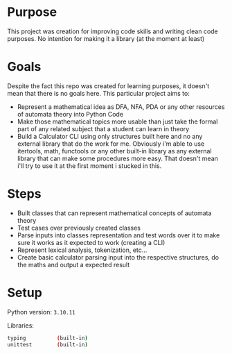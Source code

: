 # Purpose

This project was creation for improving code skills and writing clean code purposes. No intention for making it a library (at the moment at least)

# Goals

Despite the fact this repo was created for learning purposes, it doesn't mean that there is no goals here. This particular project aims to:
* Represent a mathematical idea as DFA, NFA, PDA or any other resources of automata theory into Python Code
* Make those mathematical topics more usable than just take the formal part of any related subject that a student can learn in theory
* Build a Calculator CLI using only structures built here and no any external library that do the work for me. Obviously i'm able to use itertools, math, functools or any other built-in library as any external library that can make some procedures more easy. That doesn't mean i'll try to use it at the first moment i stucked in this.

# Steps
* Built classes that can represent mathematical concepts of automata theory
* Test cases over previously created classes
* Parse inputs into classes representation and test words over it to make sure it works as it expected to work (creating a CLI)
* Represent lexical analysis, tokenization, etc...
* Create basic calculator parsing input into the respective structures, do the maths and output a expected result

# Setup
Python version: `3.10.11`

Libraries:
```bash
typing          (built-in)
unittest        (built-in)
```